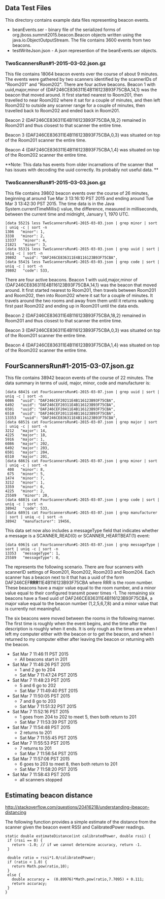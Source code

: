 ## Data Test Files
This directory contains example data files representing beacon events.

* beanEvents.ser - binary file of the serialized forms of org.jboss.summit2015.beacon.Beacon objects written using the java.io.ObjectOutputStream. The file contains 3600 events from two beacons.
* testWriteJson.json - A json represention of the beanEvents.ser objects.

### TwoScannersRun#1-2015-03-02.json.gz
This file contains 18064 beacon events over the course of about 9 minutes. The events were gathered by two scanners identified by the scannerIDs of "Room201" and "Room202". There are four active beacons. Beacon 1 with uuid,major,minor of {DAF246CE836311E4B116123B93F75CBA,14,1} was the beacon that moved around. It first started nearest to Room201, then travelled to near Room202 where it sat for a couple of minutes, and then left Room202 to outside any scanner range for a couple of minutes, then travelled back to Room202 and ended back in Room201.

Beacon 2 {DAF246CE836311E4B116123B93F75CBA,18,2} remained in Room201 and thus closest to that scanner the entire time.

Beacon 3 {DAF246CE836311E4B116123B93F75CBA,0,3} was situated on top of the Room201 scanner the entire time.

Beacon 4 {DAF246CE836311E4B116123B93F75CBA,1,4} was situated on top of the Room202 scanner the entire time.

**Note: This data has events from older incarnations of the scanner that has issues with decoding the uuid correctly. Its probably not useful data. **

### TwoScannersRun#1-2015-03-03.json.gz
This file contains 39802 beacon events over the course of 26 minutes, beginning at around Tue Mar  3 13:16:10 PST 2015 and ending around Tue Mar  3 13:42:30 PST 2015. The time data is in the Java System.currentTimeMillis() value, the difference, measured in milliseconds, between the current time and midnight, January 1, 1970 UTC.

	[data 552]$ less TwoScannersRun#1-2015-03-03.json | grep minor | sort | uniq -c | sort -n
	1306   "minor": 1,
	3338   "minor": 2,
	13337   "minor": 4,
	21821   "minor": 3,
	[data 553]$ less TwoScannersRun#1-2015-03-03.json | grep uuid | sort | uniq -c | sort -n
	39802   "uuid": "DAF246CE836311E4B116123B93F75CBA",
	[data 554]$ less TwoScannersRun#1-2015-03-03.json | grep code | sort | uniq -c | sort -n
	39802   "code": 533,

There are four active beacons. Beacon 1 with uuid,major,minor of {DAF246CE836311E4B116123B93F75CBA,14,1} was the beacon that moved around. It first started nearest to Room201, then travels between Room201 and Room202, then into Room202 where it sat for a couple of minutes. It travels around the two rooms and away from them until it returns walking first past Room202 and ending up in Room201 until the data ends.

Beacon 2 {DAF246CE836311E4B116123B93F75CBA,18,2} remained in Room201 and thus closest to that scanner the entire time.

Beacon 3 {DAF246CE836311E4B116123B93F75CBA,0,3} was situated on top of the Room201 scanner the entire time.

Beacon 4 {DAF246CE836311E4B116123B93F75CBA,1,4} was situated on top of the Room202 scanner the entire time.

## FourScannersRun#1-2015-03-07.json.gz
This file contains 38942 beacon events of the course of 22 minutes. The data summary in terms of uuid, major, minor, code and manufacturer is:

	[data 684]$ cat FourScannersRun#1-2015-03-07.json | grep uuid | sort | uniq -c | sort -n
	6086   "uuid": "DAF246CEF20211E4B116123B93F75CBA",
	6492   "uuid": "DAF246CEF20311E4B116123B93F75CBA",
	6501   "uuid": "DAF246CEF20411E4B116123B93F75CBA",
	6510   "uuid": "DAF246CEF20111E4B116123B93F75CBA",
	13353   "uuid": "DAF246CE836311E4B116123B93F75CBA",
	[data 685]$ cat FourScannersRun#1-2015-03-07.json | grep major | sort | uniq -c | sort -n
	3212   "major": 14,
	4225   "major": 18,
	5916   "major": 1,
	6086   "major": 202,
	6492   "major": 203,
	6501   "major": 204,
	6510   "major": 201,
	[data 686]$ cat FourScannersRun#1-2015-03-07.json | grep minor | sort | uniq -c | sort -n
	 408   "minor": 8,
	 675   "minor": 5,
	1474   "minor": 7,
	3212   "minor": 1,
	3359   "minor": 6,
	4225   "minor": 2,
	25589   "minor": 20,
	[data 688]$ cat FourScannersRun#1-2015-03-07.json | grep code | sort | uniq -c | sort -n
	38942   "code": 533,
	[data 689]$ cat FourScannersRun#1-2015-03-07.json | grep manufacturer | sort | uniq -c | sort -n
	38942   "manufacturer": 19456,
	
This data set now also includes a messageType field that indicates whether a message is a SCANNER_READ(0) or SCANNER_HEARTBEAT(1) event:

	[data 696]$ cat FourScannersRun#1-2015-03-07.json | grep messageType | sort | uniq -c | sort -n
    13353   "messageType": 1,
    25589   "messageType": 0,

The represents the following scenario. There are four scanners with scannerID settings of Room201, Room202, Room203 and Room204. Each scanner has a beacon next to it that has a uuid of the form DAF246CEF**RRR**11E4B116123B93F75CBA where RRR is the room number. These beacons have a major value equal to the room number, and a minor value equal to their configured transmit power times -1. The remaining six beacons have a fixed uuid of DAF246CE836311E4B116123B93F75CBA, a major value equal to the beacon number (1,2,5,6,7,8) and a minor value that is currently not meaningful.

The six beacons were moved between the rooms in the following manner. The first time is roughly when the event begins, and the time after the description is roughly when it ends. It is only rough as the times are when I left my computer either with the beacon or to get the beacon, and when I returned to my computer either after leaving the beacon or returning with the beacon.

* Sat Mar  7 11:46:11 PST 2015
	* All beacons start in 201
* Sat Mar  7 11:46:26 PST 2015
	* 1 and 2 go to 204
	* Sat Mar  7 11:47:24 PST 2015
* Sat Mar  7 11:48:23 PST 2015
	* 5 and 6 go to 202
	* Sat Mar  7 11:49:40 PST 2015
* Sat Mar  7 11:50:05 PST 2015
	* 7 and 8 go to 203
	* Sat Mar  7 11:51:32 PST 2015
* Sat Mar  7 11:52:16 PST 2015
	* 1 goes from 204 to 202 to meet 5, then both return to 201
	* Sat Mar  7 11:53:39 PST 2015
* Sat Mar  7 11:54:48 PST 2015
	* 2 returns to 201
	* Sat Mar  7 11:55:45 PST 2015
* Sat Mar  7 11:55:53 PST 2015
	* 7 returns to 201
	* Sat Mar  7 11:56:54 PST 2015
* Sat Mar  7 11:57:06 PST 2015
	* 6 goes to 203 to meet 8, then both return to 201
	* Sat Mar  7 11:58:20 PST 2015
* Sat Mar  7 11:58:43 PST 2015
	* all scanners stopped


## Estimating beacon distance
http://stackoverflow.com/questions/20416218/understanding-ibeacon-distancing

The following function provides a simple estimate of the distance from the scanner given the beacon event RSSI and CalibratedPower readings.

	static double estimateDistance(int calibratedPower, double rssi) {
     if (rssi == 0) {
       return -1.0; // if we cannot determine accuracy, return -1.
     }

     double ratio = rssi*1.0/calibratedPower;
     if (ratio < 1.0) {
       return Math.pow(ratio,10);
     }
     else {
       double accuracy =  (0.89976)*Math.pow(ratio,7.7095) + 0.111;
       return accuracy;
     }
    }


